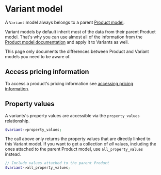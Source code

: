# Variant model

A `Variant` model always belongs to a parent [Product model](./product-model.md).

Variant models by default inherit most of the data from their parent Product model.
That's why you can use almost all of the information from
the [Product model documentation](./product-model.md) and apply it to Variants as well.
 
This page only documents the differences between Product and Variant models you need to be aware of.  

## Access pricing information

To access a product's pricing information see [accessing pricing information](./pricing-information.md).

## Property values

A variants's property values are accessible via the `property_values` relationship.


```php
$variant->property_values;
```   

The call above only returns the property values that are directly linked to this Variant model.
If you want to get a collection of *all* values, including the ones attached to the 
parent Product model, use `all_property_values` instead.


```php
// Include values attached to the parent Product
$variant->all_property_values;
```